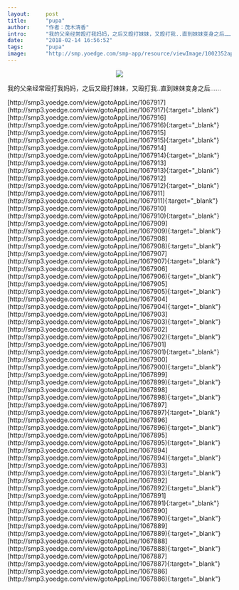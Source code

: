 ```yaml
---
layout:     post
title:      "pupa"
author:     "作者：茂木清香"
intro:      "我的父亲经常殴打我妈妈，之后又殴打妹妹，又殴打我..直到妹妹变身之后……"
date:       "2018-02-14 16:56:52"
tags:       "pupa"
image:      "http://smp.yoedge.com/smp-app/resource/viewImage/1002352appline.png"
---
```

<div style="text-align: center">
<p><img src="http://smp.yoedge.com/smp-app/resource/viewImage/1002352appline.png"/></p>
</div>
<p class="post-meta">
<span>我的父亲经常殴打我妈妈，之后又殴打妹妹，又殴打我..直到妹妹变身之后……</span>
</p>
[http://smp3.yoedge.com/view/gotoAppLine/1067917](http://smp3.yoedge.com/view/gotoAppLine/1067917){:target="_blank"}
[http://smp3.yoedge.com/view/gotoAppLine/1067916](http://smp3.yoedge.com/view/gotoAppLine/1067916){:target="_blank"}
[http://smp3.yoedge.com/view/gotoAppLine/1067915](http://smp3.yoedge.com/view/gotoAppLine/1067915){:target="_blank"}
[http://smp3.yoedge.com/view/gotoAppLine/1067914](http://smp3.yoedge.com/view/gotoAppLine/1067914){:target="_blank"}
[http://smp3.yoedge.com/view/gotoAppLine/1067913](http://smp3.yoedge.com/view/gotoAppLine/1067913){:target="_blank"}
[http://smp3.yoedge.com/view/gotoAppLine/1067912](http://smp3.yoedge.com/view/gotoAppLine/1067912){:target="_blank"}
[http://smp3.yoedge.com/view/gotoAppLine/1067911](http://smp3.yoedge.com/view/gotoAppLine/1067911){:target="_blank"}
[http://smp3.yoedge.com/view/gotoAppLine/1067910](http://smp3.yoedge.com/view/gotoAppLine/1067910){:target="_blank"}
[http://smp3.yoedge.com/view/gotoAppLine/1067909](http://smp3.yoedge.com/view/gotoAppLine/1067909){:target="_blank"}
[http://smp3.yoedge.com/view/gotoAppLine/1067908](http://smp3.yoedge.com/view/gotoAppLine/1067908){:target="_blank"}
[http://smp3.yoedge.com/view/gotoAppLine/1067907](http://smp3.yoedge.com/view/gotoAppLine/1067907){:target="_blank"}
[http://smp3.yoedge.com/view/gotoAppLine/1067906](http://smp3.yoedge.com/view/gotoAppLine/1067906){:target="_blank"}
[http://smp3.yoedge.com/view/gotoAppLine/1067905](http://smp3.yoedge.com/view/gotoAppLine/1067905){:target="_blank"}
[http://smp3.yoedge.com/view/gotoAppLine/1067904](http://smp3.yoedge.com/view/gotoAppLine/1067904){:target="_blank"}
[http://smp3.yoedge.com/view/gotoAppLine/1067903](http://smp3.yoedge.com/view/gotoAppLine/1067903){:target="_blank"}
[http://smp3.yoedge.com/view/gotoAppLine/1067902](http://smp3.yoedge.com/view/gotoAppLine/1067902){:target="_blank"}
[http://smp3.yoedge.com/view/gotoAppLine/1067901](http://smp3.yoedge.com/view/gotoAppLine/1067901){:target="_blank"}
[http://smp3.yoedge.com/view/gotoAppLine/1067900](http://smp3.yoedge.com/view/gotoAppLine/1067900){:target="_blank"}
[http://smp3.yoedge.com/view/gotoAppLine/1067899](http://smp3.yoedge.com/view/gotoAppLine/1067899){:target="_blank"}
[http://smp3.yoedge.com/view/gotoAppLine/1067898](http://smp3.yoedge.com/view/gotoAppLine/1067898){:target="_blank"}
[http://smp3.yoedge.com/view/gotoAppLine/1067897](http://smp3.yoedge.com/view/gotoAppLine/1067897){:target="_blank"}
[http://smp3.yoedge.com/view/gotoAppLine/1067896](http://smp3.yoedge.com/view/gotoAppLine/1067896){:target="_blank"}
[http://smp3.yoedge.com/view/gotoAppLine/1067895](http://smp3.yoedge.com/view/gotoAppLine/1067895){:target="_blank"}
[http://smp3.yoedge.com/view/gotoAppLine/1067894](http://smp3.yoedge.com/view/gotoAppLine/1067894){:target="_blank"}
[http://smp3.yoedge.com/view/gotoAppLine/1067893](http://smp3.yoedge.com/view/gotoAppLine/1067893){:target="_blank"}
[http://smp3.yoedge.com/view/gotoAppLine/1067892](http://smp3.yoedge.com/view/gotoAppLine/1067892){:target="_blank"}
[http://smp3.yoedge.com/view/gotoAppLine/1067891](http://smp3.yoedge.com/view/gotoAppLine/1067891){:target="_blank"}
[http://smp3.yoedge.com/view/gotoAppLine/1067890](http://smp3.yoedge.com/view/gotoAppLine/1067890){:target="_blank"}
[http://smp3.yoedge.com/view/gotoAppLine/1067889](http://smp3.yoedge.com/view/gotoAppLine/1067889){:target="_blank"}
[http://smp3.yoedge.com/view/gotoAppLine/1067888](http://smp3.yoedge.com/view/gotoAppLine/1067888){:target="_blank"}
[http://smp3.yoedge.com/view/gotoAppLine/1067887](http://smp3.yoedge.com/view/gotoAppLine/1067887){:target="_blank"}
[http://smp3.yoedge.com/view/gotoAppLine/1067886](http://smp3.yoedge.com/view/gotoAppLine/1067886){:target="_blank"}


